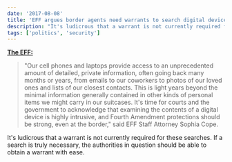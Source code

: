 ```yaml
---
date: '2017-08-08'
title: 'EFF argues border agents need warrants to search digital devices'
description: "It's ludicrous that a warrant is not currently required for these searches. If a search is truly necessary, the authorities in question should be able to obtain a warrant with ease."
tags: ['politics', 'security']
---
```


**[The EFF:](https://www.eff.org/press/releases/eff-court-border-agents-need-warrants-search-contents-digital-devices)**

> "Our cell phones and laptops provide access to an unprecedented amount of detailed, private information, often going back many months or years, from emails to our coworkers to photos of our loved ones and lists of our closest contacts. This is light years beyond the minimal information generally contained in other kinds of personal items we might carry in our suitcases. It's time for courts and the government to acknowledge that examining the contents of a digital device is highly intrusive, and Fourth Amendment protections should be strong, even at the border," said EFF Staff Attorney Sophia Cope.<!-- excerpt -->

It's ludicrous that a warrant is not currently required for these searches. If a search is truly necessary, the authorities in question should be able to obtain a warrant with ease.
